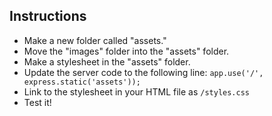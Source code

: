 ## Instructions

* Make a new folder called "assets."
* Move the "images" folder into the "assets" folder.
* Make a stylesheet in the "assets" folder.
* Update the server code to the following line: `app.use('/', express.static('assets'));`
* Link to the stylesheet in your HTML file as `/styles.css`
* Test it!